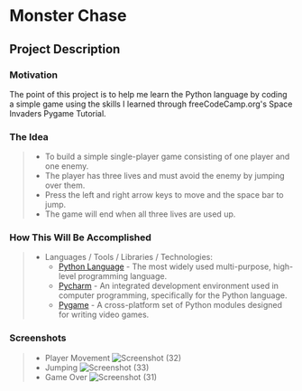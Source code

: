 # Monster Chase

## Project Description

### Motivation
The point of this project is to help me learn the Python language by coding a simple game using the skills I learned through freeCodeCamp.org's Space Invaders Pygame Tutorial.

### The Idea
> * To build a simple single-player game consisting of one player and one enemy.
> * The player has three lives and must avoid the enemy by jumping over them.
> * Press the left and right arrow keys to move and the space bar to jump.
> * The game will end when all three lives are used up.

### How This Will Be Accomplished
> * Languages / Tools / Libraries / Technologies:
>    * [Python Language](https://www.geeksforgeeks.org/python-programming-language/) - The most widely used multi-purpose, high-level programming language.
>    * [Pycharm](https://www.jetbrains.com/pycharm/) - An integrated development environment used in computer programming, specifically for the Python language.
>    * [Pygame](https://www.pygame.org/wiki/about) - A cross-platform set of Python modules designed for writing video games. 

### Screenshots
> * Player Movement
> ![Screenshot (32)](https://user-images.githubusercontent.com/74090811/147796238-9b9b1c18-379b-4381-ad6d-3e92494a72a8.png)
> * Jumping
> ![Screenshot (33)](https://user-images.githubusercontent.com/74090811/147796247-55a5b73a-82ef-43dc-9c90-837cefbf9974.png)
> * Game Over
> ![Screenshot (31)](https://user-images.githubusercontent.com/74090811/147796254-e418ddcc-9d44-4dbd-b19f-67cee8c61bbc.png)
